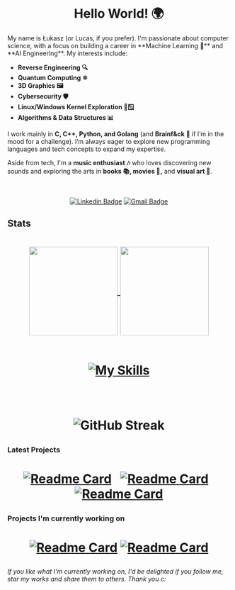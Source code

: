 <h1 align="center">Hello World! 🌍</h1>
My name is Łukasz (or Lucas, if you prefer). I'm passionate about computer science, with a focus on building a career in **Machine Learning 🤖** and **AI Engineering**. My interests include:

- **Reverse Engineering 🔍**
- **Quantum Computing ⚛️**
- **3D Graphics 🖼️**
- **Cybersecurity 🛡️**
- **Linux/Windows Kernel Exploration 🐧🪟**
- **Algorithms & Data Structures 📊**

I work mainly in **C, C++, Python, and Golang** (and **Brainf&ck 🧠** if I’m in the mood for a challenge). I’m always eager to explore new programming languages and tech concepts to expand my expertise.

Aside from tech, I'm a **music enthusiast 🎶** who loves discovering new sounds and exploring the arts in **books 📚, movies 🎥,** and **visual art 🎨**.


<div align="center">
<br>
  
  [![Linkedin Badge](https://img.shields.io/badge/-Klus3kk-blue?style=flat-square&logo=Linkedin&logoColor=white&link=https://www.linkedin.com/in/łukasz-bielaszewski-b583072a7/)](https://www.linkedin.com/in/łukasz-bielaszewski-b583072a7/)
  [![Gmail Badge](https://img.shields.io/badge/-lukaszbielaszewskibiz@gmail.com-990000?style=flat-square&logo=Gmail&logoColor=white&link=mailto:sy@mangotree.dev)](mailto:lukaszbielaszewskibiz@gmail.com)
  
</div>

## Stats
<h1 align="center"><a href="https://github.com/Klus3kk/github-readme-stats">
  <img height=200 align="center" src="https://github-readme-stats.vercel.app/api?username=Klus3kk&theme=tokyonight&hide=issues,contribs,prs" />
</a>
<a href="https://github.com/Klus3kk/convoychat">
  <img height=200 align="center" src="https://github-readme-stats.vercel.app/api/top-langs?username=Klus3kk&layout=compact&langs_count=8&card_width=320&theme=tokyonight" />
</a>
  <br><br>
  
  [![My Skills](https://skillicons.dev/icons?i=ableton,ae,ai,anaconda,androidstudio,arch,arduino,aws,azure,bash,blender,c,cs,cpp,cmake,css,dart,discord,docker,dotnet,dynamodb,eclipse,emacs,figma,flask,flutter,gcp,git,github,go,haskell,html,idea,java,js,kali,kotlin,latex,linux,matlab,md,mint,nextjs,nodejs,npm,opencv,pycharm,pnpm,postgres,powershell,pr,ps,py,pytorch,r,react,regex,ruby,rust,sklearn,spring,svg,tailwind,tensorflow,ts,ubuntu,unity,unreal,v,vim,visualstudio,vscode,windows,xd,yarn)](https://skillicons.dev)

<br>

![GitHub Streak](https://github-readme-streak-stats.herokuapp.com/?user=Klus3kk&theme=dark&count_private=true&bg_color=0d1116&title_color=ce09ec&text_color=a4aacb&icon_color=007ec6)
</h1> 

### Latest Projects
<h1 align="center"><a href="https://github.com/Klus3kk/github-readme-stats">
  
[![Readme Card](https://github-readme-stats.vercel.app/api/pin/?username=Klus3kk&repo=animal&bg_color=0d1116&title_color=325aa8&text_color=a4aacb&icon_color=007ec6)](https://github.com/Klus3kk/animal.git) &nbsp; 
[![Readme Card](https://github-readme-stats.vercel.app/api/pin/?username=Klus3kk&repo=shelly&bg_color=0d1116&title_color=325aa8&text_color=a4aacb&icon_color=007ec6)](https://github.com/Klus3kk/shelly.git) &nbsp; 
[![Readme Card](https://github-readme-stats.vercel.app/api/pin/?username=Klus3kk&repo=ai_repo&bg_color=0d1116&title_color=325aa8&text_color=a4aacb&icon_color=007ec6)](https://github.com/Klus3kk/ai_repo.git)

### Projects I'm currently working on
<h1 align="center"><a href="https://github.com/Klus3kk/github-readme-stats">


[![Readme Card](https://github-readme-stats.vercel.app/api/pin/?username=Klus3kk&repo=microsociety&bg_color=0d1116&title_color=325aa8&text_color=a4aacb&icon_color=007ec6)](https://github.com/Klus3kk/microsociety.git)
[![Readme Card](https://github-readme-stats.vercel.app/api/pin/?username=Klus3kk&repo=Graph-Isomorphism-ACO-NN&bg_color=0d1116&title_color=325aa8&text_color=a4aacb&icon_color=007ec6)](https://github.com/Klus3kk/Graph-Isomorphism-ACO-NN.git)

</h1>

###### If you like what I'm currently working on, I'd be delighted if you follow me, star my works and share them to others. Thank you c:
